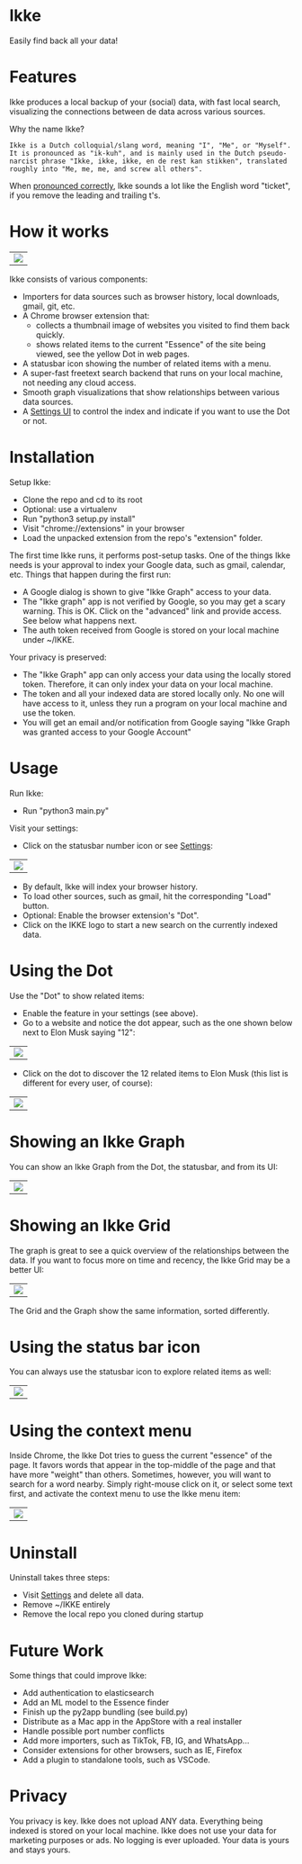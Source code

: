 # Ikke
Easily find back all your data!

# Features

Ikke produces a local backup of your (social) data, with fast local search,
visualizing the connections between de data across various sources.

Why the name Ikke?

    Ikke is a Dutch colloquial/slang word, meaning "I", "Me", or "Myself".  It is pronounced as "ik-kuh", and is mainly used in the Dutch pseudo-narcist phrase "Ikke, ikke, ikke, en de rest kan stikken", translated roughly into "Me, me, me, and screw all others".

When [pronounced correctly](https://upload.wikimedia.org/wikipedia/commons/3/39/Nl-ikke.ogg),
Ikke sounds a lot like the English word "ticket", if you remove the leading and trailing t's.

# How it works

<table><tr><td>
    <img src="/images/architecture.png" />
</td></tr></table>

Ikke consists of various components:
 * Importers for data sources such as browser history, local downloads, gmail, git, etc.
 * A Chrome browser extension that:
   * collects a thumbnail image of websites you visited to find them back quickly.
   * shows related items to the current "Essence" of the site being viewed, see the yellow Dot in web pages.
 * A statusbar icon showing the number of related items with a menu.
 * A super-fast freetext search backend that runs on your local machine, not needing any cloud access.
 * Smooth graph visualizations that show relationships between various data sources.
 * A [Settings UI](http://localhost:1964/settings) to control the index and indicate if you want to use the Dot or not.
 
# Installation

Setup Ikke:
 * Clone the repo and cd to its root
 * Optional: use a virtualenv
 * Run "python3 setup.py install"
 * Visit "chrome://extensions" in your browser
 * Load the unpacked extension from the repo's "extension" folder.

The first time Ikke runs, it performs post-setup tasks. One of the things Ikke needs is your approval to index your Google data, such as gmail, calendar, etc. Things that happen during the first run:
   * A Google dialog is shown to give "Ikke Graph" access to your data.
   * The "Ikke graph" app is not verified by Google, so you may get a scary warning. This is OK. Click on the 
   "advanced" link and provide access. See below what happens next.
   * The auth token received from Google is stored on your local machine under ~/IKKE.

Your privacy is preserved:
   * The "Ikke Graph" app can only access your data using the locally stored token. Therefore, it can only index your data on your local machine. 
   * The token and all your indexed data are stored locally only. No one will have access to it, unless they run a program on your local machine and use the token.
   * You will get an email and/or notification from Google saying "Ikke Graph was granted access to your Google Account"

# Usage

Run Ikke:
 * Run "python3 main.py"

Visit your settings:
* Click on the statusbar number icon or see [Settings](http://localhost:1964/settings):

<table><tr><td>
<img src="images/screenshot-ikke-settings.png">
</td></tr></table>

* By default, Ikke will index your browser history.
* To load other sources, such as gmail, hit the corresponding "Load" button. 
* Optional: Enable the browser extension's "Dot".
* Click on the IKKE logo to start a new search on the currently indexed data.

# Using the Dot

Use the "Dot" to show related items:
* Enable the feature in your settings (see above).
* Go to a website and notice the dot appear, such as the one shown below next to Elon Musk saying "12":

<table><tr><td>
<img src="images/screenshot-ikke-dot.png">
</td></tr></table>

* Click on the dot to discover the 12 related items to Elon Musk (this list is different for every user, of course):

<table><tr><td>
<img src="images/screenshot-ikke-related.png">
</td></tr></table>

# Showing an Ikke Graph

You can show an Ikke Graph from the Dot, the statusbar, and from its UI:

<table><tr><td>
<img src="images/screenshot-ikke-graph.png">
</td></tr></table>

# Showing an Ikke Grid

The graph is great to see a quick overview of the relationships between the data. 
If you want to focus more on time and recency, the Ikke Grid may be a better UI:

<table><tr><td>
<img src="images/screenshot-grid.png">
</td></tr></table>

The Grid and the Graph show the same information, sorted differently.

# Using the status bar icon

You can always use the statusbar icon to explore related items as well:

<table><tr><td>
<img src="images/screenshot-ikke-statusbar.png">
</td></tr></table>

# Using the context menu

Inside Chrome, the Ikke Dot tries to guess the current "essence" of the page. It favors words
that appear in the top-middle of the page and that have more "weight" than others.
Sometimes, however, you will want to search for a word nearby. Simply right-mouse click on it,
or select some text first, and activate the context menu to use the Ikke menu item:

<table><tr><td>
<img src="images/screenshot-context-menu.png">
</td></tr></table>

# Uninstall

Uninstall takes three steps:
* Visit [Settings](http://localhost:1964/settings) and delete all data.
* Remove ~/IKKE entirely
* Remove the local repo you cloned during startup

# Future Work

Some things that could improve Ikke:
* Add authentication to elasticsearch
* Add an ML model to the Essence finder
* Finish up the py2app bundling (see build.py)
* Distribute as a Mac app in the AppStore with a real installer
* Handle possible port number conflicts
* Add more importers, such as TikTok, FB, IG, and WhatsApp...
* Consider extensions for other browsers, such as IE, Firefox
* Add a plugin to standalone tools, such as VSCode.

# Privacy

You privacy is key. Ikke does not upload ANY data. Everything being indexed is stored on your local machine. Ikke does not use your data for marketing purposes or ads. No logging is ever uploaded. Your data is yours and stays yours.
